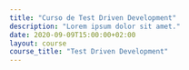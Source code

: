 ```yaml
---
title: "Curso de Test Driven Development"
description: "Lorem ipsum dolor sit amet."
date: 2020-09-09T15:00:00+02:00
layout: course
course_title: "Test Driven Development"
---
```

